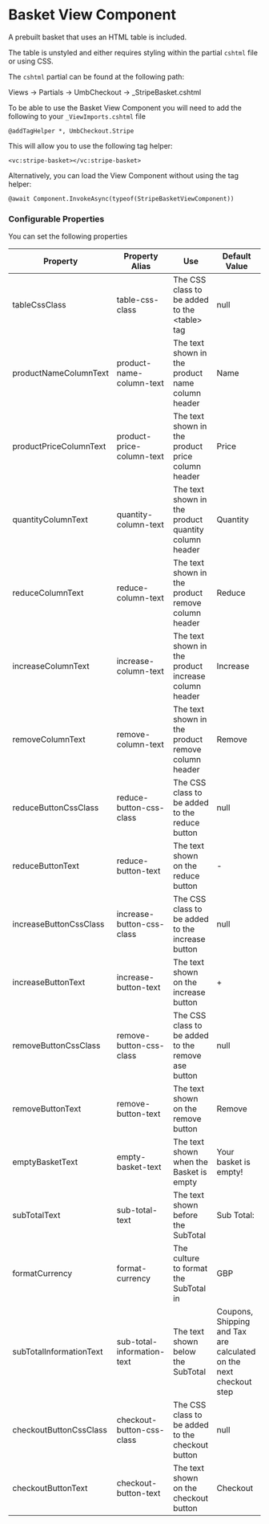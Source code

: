 # Basket View Component

A prebuilt basket that uses an HTML table is included.

The table is unstyled and either requires styling within the partial `cshtml` file or using CSS.

The `cshtml` partial can be found at the following path:

Views -> Partials -> UmbCheckout -> \_StripeBasket.cshtml

To be able to use the Basket View Component you will need to add the following to your `_ViewImports.cshtml` file

```cshtml
@addTagHelper *, UmbCheckout.Stripe
```

This will allow you to use the following tag helper:

```cshtml
<vc:stripe-basket></vc:stripe-basket>
```

Alternatively, you can load the View Component without using the tag helper:

```cshtml
@await Component.InvokeAsync(typeof(StripeBasketViewComponent))
```

### Configurable Properties

You can set the following properties

| Property                | Property Alias             | Use                                                  | Default Value                                                      |
| ----------------------- | -------------------------- | ---------------------------------------------------- | ------------------------------------------------------------------ |
| tableCssClass           | table-css-class            | The CSS class to be added to the \<table> tag        | null                                                               |
| productNameColumnText   | product-name-column-text   | The text shown in the product name column header     | Name                                                               |
| productPriceColumnText  | product-price-column-text  | The text shown in the product price column header    | Price                                                              |
| quantityColumnText      | quantity-column-text       | The text shown in the product quantity column header | Quantity                                                           |
| reduceColumnText        | reduce-column-text         | The text shown in the product remove column header   | Reduce                                                             |
| increaseColumnText      | increase-column-text       | The text shown in the product increase column header | Increase                                                           |
| removeColumnText        | remove-column-text         | The text shown in the product remove column header   | Remove                                                             |
| reduceButtonCssClass    | reduce-button-css-class    | The CSS class to be added to the reduce button       | null                                                               |
| reduceButtonText        | reduce-button-text         | The text shown on the reduce button                  | -                                                                  |
| increaseButtonCssClass  | increase-button-css-class  | The CSS class to be added to the increase button     | null                                                               |
| increaseButtonText      | increase-button-text       | The text shown on the increase button                | +                                                                  |
| removeButtonCssClass    | remove-button-css-class    | The CSS class to be added to the remove ase button   | null                                                               |
| removeButtonText        | remove-button-text         | The text shown on the remove button                  | Remove                                                             |
| emptyBasketText         | empty-basket-text          | The text shown when the Basket is empty              | Your basket is empty!                                              |
| subTotalText            | sub-total-text             | The text shown before the SubTotal                   | Sub Total:                                                         |
| formatCurrency          | format-currency            | The culture to format the SubTotal in                | GBP                                                                |
| subTotalInformationText | sub-total-information-text | The text shown below the SubTotal                    | Coupons, Shipping and Tax are calculated on the next checkout step |
| checkoutButtonCssClass  | checkout-button-css-class  | The CSS class to be added to the checkout button     | null                                                               |
| checkoutButtonText      | checkout-button-text       | The text shown on the checkout button                | Checkout                                                           |


